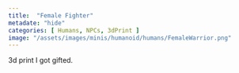 ```yaml
---
title:  "Female Fighter"
metadate: "hide"
categories: [ Humans, NPCs, 3dPrint ]
image: "/assets/images/minis/humanoid/humans/FemaleWarrior.png"
---
```

3d print I got gifted.